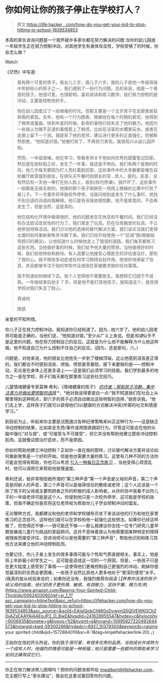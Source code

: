 # 你如何让你的孩子停止在学校打人？

> 原文:[https://life hacker . com/how-do-you-get-your-kid-to-stop-hitting-in-school-1839534853](https://lifehacker.com/how-do-you-get-your-kid-to-stop-hitting-in-school-1839534853)

本周的家长咨询问题是一个我怀疑许多家长都在努力解决的问题:当你的幼儿园或一年级学生正在努力控制冲动，对其他学生有身体攻击性，学校受够了的时候，你会怎么做？

Watch

《茫然》中写道:

> 我有两个可爱的孩子。我女儿三岁，我儿子六岁。我的儿子是他一年级班级中年龄较小的孩子之一，我们遇到了一些行为问题。总的来说，他是一个善意的孩子。他很可爱。也很聪明。喜欢阅读和练习数学。我们努力控制的是冲动，主要是控制他的手。
> 
> 他在幼儿园度过了一段艰难的时光。但那主要是一个五岁孩子在走廊里疯狂奔跑的表现。去年，他有一个行为图表，根据他在每个时期的表现，他得到了微笑或皱眉。快到年底的时候，新奇的事物已经失去了他的魅力。他因为一些我认为微不足道的事情惹上了麻烦。比如在浴室的水槽里玩水。或者在走廊上留下一个洞。我联系了他的老师，建议进行更多的正面强化，但被断然拒绝，“他知道对错。”他被打败了，不再努力表现。我很高兴从幼儿园开始。
> 
> 然而，一年级很棒。他在学习，带着老师关于他如何优秀的甜蜜笔记回家。然后就在放秋假之前，发生了一件事，我还是不明白。我们有两个星期的时间，他几乎每天都因为打人而红着脸回家。这些事件中的大多数都是像在自助餐厅故意撞到朋友，在排队买午餐时拍朋友的背...烦人，是的。恶意，没有然后有一天他一拳打在别人脸上，收到(校内停课)。我吓坏了。这些事件一般都是无缘无故的。他揍的那个孩子刚刚在一场爬上楼梯的比赛中打败了我儿子。下一次事件将导致校外停学。当我问他到底发生了什么事时，他找不到合适的词语向我解释。他只是告诉我他很抱歉。他不是故意的。不会再发生了。但是当然，这是真的。

> 他在结构化环境中做得很好。他的问题发生在休息和午餐时间。我们已经没有办法尝试改变他的行为了。我们拿走了玩具。扔在垃圾桶里的玩具。不让他参加特殊活动。我们讨论他的选择的替代解决方案。我们谈论当我们变得太傻时如何重新聚焦并冷静下来。我们已经开始使用一个“区域”图(根据指导顾问的建议)，让他知道什么时候他走上了错误的道路。我们每天都练习这些东西。当他做好事的时候，我们给予他大量的赞扬，当他做得好的时候，我们给他特权和款待。有人说要让他接受心理医生的评估或治疗。那伤了我的心。我不相信多动症或任何学习障碍会起作用。他很好地保留了信息，并且能够专注于他的学校作业或他在家被要求做的任何事情。
> 
> 我不知道如何继续下去。我个人觉得他不需要医生。我想把它归因于不成熟。一年级结束后他才 7 岁。但是他不能打其他孩子。我知道这个。我觉得学校对我们失去了耐心。
> 
> 真诚地
> 
> 困惑

亲爱的不知所措，

你儿子正在努力控制冲动，我知道你已经知道了。因为...他六岁了。他的幼儿园老师可能是正确的，当他们说，“他知道对错，”至少从广义上来说。但是*知道*似乎不是这里的问题。他在努力控制自己的反应。这就是为什么他不能解释*为什么*他这样做。他不知道自己为什么控制不住自己的反应。(因为，还是那句，六。)

问题是，对他来说，他的朋友比他抢先一步到了楼梯顶端，这让他感到沮丧是正常的。我们都会不时感到沮丧、烦恼、愤怒甚至暴怒。接下来要做的是——控制冲动，无论是在身体上还是言语上——这是我们必须学习的技能。我们学到最多的地方之一是在学校，孩子们每天都在那里练习这些社交技巧。

儿童情绪健康专家莫琳·希利，《情绪健康的孩子》 [*的作者；帮助孩子冷静、集中注意力并做出更明智的选择*](https://growinghappykids.com/) *，*她对我说得更直白一点:“我不知道我们在社会上从哪里得到这种观点，即六岁的孩子必须自动做出这些明智的选择，”她告诉我。“他们去上学，这样孩子们就可以获得他们(以健康的方式解决冲突)所需的社交和情感学习。”

到目前为止，听起来你主要是试图通过各种纪律策略来纠正这种行为——这是缺乏冲动控制的结果，比如拿走东西/事件或用图表跟踪行为。尽管这可能会在他的头脑中强化“对与错”，或“可接受与不可接受”，但它并没有帮助他建立那些冲动控制肌肉。这就像试图治疗症状，而不是原因。

你如何帮助他建立冲动控制？正如你一直在做的那样，讨论替代解决方案并谈论如何重新聚焦是一个好的开始。但是他也需要大量的练习。这里有几种不同的方法你可能会觉得有帮助，你也可以考虑 [引入一种每日正念练习](https://lifehacker.com/use-breathing-buddies-to-teach-your-kid-self-control-1819400969) ，当他变得心烦意乱时，他可以调用它来帮助他放慢速度。

希利还说，她非常相信她所谓的“第三种声音”第一个声音是父母的声音，第二个声音是同龄人的声音，第三个声音可以是值得信任的教练或老师；这个人应该是一个除了孩子的父母或主要照顾者之外的积极的成人影响者。从你的信中我看不出你儿子的一年级老师可能是这个人。你提到他只差一次校外停学，这可能是学校的政策，但我不确定你是否将这位老师视为帮助你儿子学会控制冲动的盟友。

无论哪种方式，我都建议和他的老师和学校辅导员坐下来谈谈他的行为和他在家里练习的正念技巧，这样他们就可以在学校和他一起强化这些想法。如果你已经这样做了，但觉得还不够——很可能还不够——那么我建议你去找一位专门研究儿童早期发展或儿童行为挑战的家庭顾问。这并不意味着我认为他需要因某种特定的障碍或残疾而接受评估，但咨询师可以是他需要的“第三种声音”，帮助他识别和练习其他方法来建立他的冲动控制肌肉。

也要记住，你儿子身上发生的很多事情可能与个性和气质直接相关。事实上，他是班上年龄最小的学生之一，这可能是造成这一切的一个原因，但是，一些孩子只是在更大程度上感受到了事情——这使得他们更难控制自己更强烈的冲动。刷掉你感觉最深刻的东西会更困难，一些孩子自然比其他人更多地处于“更深的感觉”水平。(我真的是从经验来说的；如果你还没有，我强烈推荐你阅读 [*【养育你活泼的孩子:给父母的指南，他们的孩子更热情、敏感、有洞察力、坚持不懈、精力充沛*](https://www.amazon.com/Raising-Your-Spirited-Child-Third/dp/0062403060/ref=sr_1_1?asc_campaign=InlineText&asc_refurl=https://lifehacker.com/how-do-you-get-your-kid-to-stop-hitting-in-school-1839534853&asc_source=&gclid=EAIaIQobChMI0oDvwvnQ5QIVEWKGCh20vAZsEAAYAiAAEgJP2_D_BwE&hvadid=241628955547&hvdev=c&hvlocphy=9006935&hvnetw=g&hvpos=1t2&hvqmt=e&hvrand=10995827220492644573&hvtargid=kwd-59300266&hydadcr=8927_10379300&keywords=raising your spirited child&qid=1572884010&sr=8-1&tag=kinjalifehackerlink-20) 。)

正如你在信的开头所说，你的孩子*很可爱，有很多优秀的品质。当他成长并成熟为一个成年人时，他强烈的情感可能是一种祝福；他只是需要一些额外的帮助来学习如何正确驾驭它们。*

* * *

你正在努力解决育儿困境吗？把你的问题发邮件给 mwalbert@lifehacker.com，在主题行写上“家长建议”，我会在这里试着回答你的问题。
